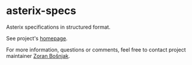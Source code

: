 # asterix-specs

Asterix specifications in structured format.

See project's [homepage](https://zoranbosnjak.github.io/asterix-specs/).

For more information, questions or comments, feel free to
contact project maintainer [Zoran Bošnjak](mailto:zoran.bosnjak@sloveniacontrol.si).

